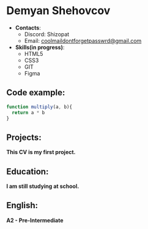 # Demyan Shehovcov
* **Contacts**:
  * Discord: Shizopat
  * Email: coolmaildontforgetpasswrd@gmail.com
* **Skills(in progress)**:
  * HTML5
  * CSS3
  * GIT
  * Figma
## Code example:
```javascript
function multiply(a, b){
  return a * b
}
```
## Projects: 
**This CV is my first project.**
## Education: 
**I am still studying at school.**
## English: 
**A2 - Pre-Intermediate**

